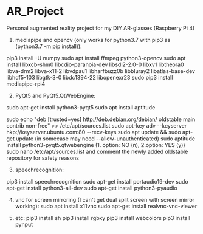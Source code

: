 # AR_Project
Personal augmented reality project for my DIY AR-glasses (Raspberry Pi 4)

1. mediapipe and opencv (only works for python3.7 with pip3 as (python3.7 -m pip install)):

pip3 install -U numpy
sudo apt install ffmpeg python3-opencv
sudo apt install libxcb-shm0 libcdio-paranoia-dev libsdl2-2.0-0 libxv1  libtheora0 libva-drm2 libva-x11-2 libvdpau1 libharfbuzz0b libbluray2 libatlas-base-dev libhdf5-103 libgtk-3-0 libdc1394-22 libopenexr23
sudo pip3 install mediapipe-rpi4

2. PyQt5 and PyQt5.QtWebEngine:

sudo apt-get install python3-pyqt5
sudo apt install aptitude

sudo echo "deb [trusted=yes]  http://deb.debian.org/debian/ oldstable main contrib non-free" >> /etc/apt/sources.list
sudo apt-key adv --keyserver hkp://keyserver.ubuntu.com:80 --recv-keys <SECOND KEY IN ERROR MESSAGE> 
sudo apt update && sudo apt-get update (in somecase may need --allow-unauthenticated)
sudo aptitude install python3-pyqt5.qtwebengine (1. option: NO (n), 2.option: YES (y))
sudo nano /etc/apt/sources.list and comment the newly added oldstable repository for safety reasons

3. speechrecognition:

pip3 install speechrecognition
sudo apt-get install portaudio19-dev
sudo apt-get install python3-all-dev
sudo apt-get install python3-pyaudio
  
4. vnc for screen mirroring (I can't get dual split screen with screen mirror working):
sudo apt install x11vnc
sudo apt-get install realvnc-vnc-viewer
  

5. etc:
pip3 install sh
pip3 install rgbxy
pip3 install webcolors
pip3 install pynput
